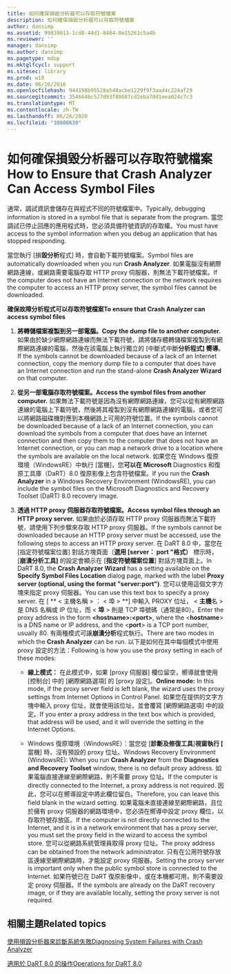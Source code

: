 ```yaml
---
title: 如何確保損毀分析器可以存取符號檔案
description: 如何確保損毀分析器可以存取符號檔案
author: dansimp
ms.assetid: 99839013-1cd8-44d1-8484-0e15261c5a4b
ms.reviewer: ''
manager: dansimp
ms.author: dansimp
ms.pagetype: mdop
ms.mktglfcycl: support
ms.sitesec: library
ms.prod: w10
ms.date: 06/16/2016
ms.openlocfilehash: 944198b95528a548acbe1229f9f3aad4c224af29
ms.sourcegitcommit: 354664bc527d93f80687cd2eba70d1eea024c7c3
ms.translationtype: MT
ms.contentlocale: zh-TW
ms.lasthandoff: 06/26/2020
ms.locfileid: "10808630"
---
```

# <span data-ttu-id="04f3a-103">如何確保損毀分析器可以存取符號檔案</span><span class="sxs-lookup"><span data-stu-id="04f3a-103">How to Ensure that Crash Analyzer Can Access Symbol Files</span></span>


<span data-ttu-id="04f3a-104">通常，調試資訊會儲存在與程式不同的符號檔案中。</span><span class="sxs-lookup"><span data-stu-id="04f3a-104">Typically, debugging information is stored in a symbol file that is separate from the program.</span></span> <span data-ttu-id="04f3a-105">當您調試已停止回應的應用程式時，您必須具備符號資訊的存取權。</span><span class="sxs-lookup"><span data-stu-id="04f3a-105">You must have access to the symbol information when you debug an application that has stopped responding.</span></span>

<span data-ttu-id="04f3a-106">當您執行 [損**毀分析**程式] 時，會自動下載符號檔案。</span><span class="sxs-lookup"><span data-stu-id="04f3a-106">Symbol files are automatically downloaded when you run **Crash Analyzer**.</span></span> <span data-ttu-id="04f3a-107">如果電腦沒有網際網路連線，或網路需要電腦存取 HTTP proxy 伺服器，則無法下載符號檔案。</span><span class="sxs-lookup"><span data-stu-id="04f3a-107">If the computer does not have an Internet connection or the network requires the computer to access an HTTP proxy server, the symbol files cannot be downloaded.</span></span>

**<span data-ttu-id="04f3a-108">確保故障分析程式可以存取符號檔案</span><span class="sxs-lookup"><span data-stu-id="04f3a-108">To ensure that Crash Analyzer can access symbol files</span></span>**

1.  **<span data-ttu-id="04f3a-109">將轉儲檔案複製到另一部電腦。</span><span class="sxs-lookup"><span data-stu-id="04f3a-109">Copy the dump file to another computer.</span></span>** <span data-ttu-id="04f3a-110">如果由於缺少網際網路連線而無法下載符號，請將儲存體轉儲檔案複製到有網際網路連線的電腦，然後在該電腦上執行獨立的 [中斷式中斷**分析程式] 嚮導**。</span><span class="sxs-lookup"><span data-stu-id="04f3a-110">If the symbols cannot be downloaded because of a lack of an Internet connection, copy the memory dump file to a computer that does have an Internet connection and run the stand-alone **Crash Analyzer Wizard** on that computer.</span></span>

2.  **<span data-ttu-id="04f3a-111">從另一部電腦存取符號檔案。</span><span class="sxs-lookup"><span data-stu-id="04f3a-111">Access the symbol files from another computer.</span></span>** <span data-ttu-id="04f3a-112">如果無法下載符號是因為沒有網際網路連線，您可以從有網際網路連線的電腦上下載符號，然後將其複製到沒有網際網路連線的電腦，或者您可以將網路磁碟機對應到本機網路上可用的符號位置。</span><span class="sxs-lookup"><span data-stu-id="04f3a-112">If the symbols cannot be downloaded because of a lack of an Internet connection, you can download the symbols from a computer that does have an Internet connection and then copy them to the computer that does not have an Internet connection, or you can map a network drive to a location where the symbols are available on the local network.</span></span> <span data-ttu-id="04f3a-113">如果您在 Windows 復原環境（WindowsRE）中執行 [當機]，您**可以在 Microsoft** Diagnostics 和復原工具庫（DaRT）8.0 復原影像上包含符號檔案。</span><span class="sxs-lookup"><span data-stu-id="04f3a-113">If you run the **Crash Analyzer** in a Windows Recovery Environment (WindowsRE), you can include the symbol files on the Microsoft Diagnostics and Recovery Toolset (DaRT) 8.0 recovery image.</span></span>

3.  **<span data-ttu-id="04f3a-114">透過 HTTP proxy 伺服器存取符號檔案。</span><span class="sxs-lookup"><span data-stu-id="04f3a-114">Access symbol files through an HTTP proxy server.</span></span>** <span data-ttu-id="04f3a-115">如果由於必須存取 HTTP proxy 伺服器而無法下載符號，請使用下列步驟來存取 HTTP proxy 伺服器。</span><span class="sxs-lookup"><span data-stu-id="04f3a-115">If the symbols cannot be downloaded because an HTTP proxy server must be accessed, use the following steps to access an HTTP proxy server.</span></span> <span data-ttu-id="04f3a-116">在 DaRT 8.0 中，當您在 [指定符號檔案位置] 對話方塊頁面（**選用 [server： port "格式）** 標示時，[**崩潰分析工具]** 的設定會顯示在 [**指定符號檔案位置**] 對話方塊頁面上。</span><span class="sxs-lookup"><span data-stu-id="04f3a-116">In DaRT 8.0, the **Crash Analyzer Wizard** has a setting available on the **Specify Symbol Files Location** dialog page, marked with the label **Proxy server (optional, using the format "server:port")**.</span></span> <span data-ttu-id="04f3a-117">您可以使用這個文字方塊來指定 proxy 伺服器。</span><span class="sxs-lookup"><span data-stu-id="04f3a-117">You can use this text box to specify a proxy server.</span></span> <span data-ttu-id="04f3a-118">在 [ \*\* &lt; 主機名稱 &gt; ： &lt; 埠 &gt; \*\*] 中輸入 PROXY 位址， &lt; **主機**名 &gt; 是 DNS 名稱或 IP 位址，而 &lt; **埠** &gt; 則是 TCP 埠號碼（通常是80）。</span><span class="sxs-lookup"><span data-stu-id="04f3a-118">Enter the proxy address in the form **&lt;hostname&gt;:&lt;port&gt;**, where the &lt;**hostname**&gt; is a DNS name or IP address, and the &lt;**port**&gt; is a TCP port number, usually 80.</span></span> <span data-ttu-id="04f3a-119">有兩種模式可讓**崩潰分析**程式執行。</span><span class="sxs-lookup"><span data-stu-id="04f3a-119">There are two modes in which the **Crash Analyzer** can be run.</span></span> <span data-ttu-id="04f3a-120">以下是如何在其中每個模式中使用 proxy 設定的方法：</span><span class="sxs-lookup"><span data-stu-id="04f3a-120">Following is how you use the proxy setting in each of these modes:</span></span>

    -   <span data-ttu-id="04f3a-121">**線上模式：** 在此模式中，如果 [proxy 伺服器] 欄位留空，嚮導就會使用 [控制台] 中的 [網際網路選項] 的 [proxy 設定]。</span><span class="sxs-lookup"><span data-stu-id="04f3a-121">**Online mode:** In this mode, if the proxy server field is left blank, the wizard uses the proxy settings from Internet Options in Control Panel.</span></span> <span data-ttu-id="04f3a-122">如果您在提供的文字方塊中輸入 proxy 位址，就會使用該位址，並會覆寫 [網際網路選項] 中的設定。</span><span class="sxs-lookup"><span data-stu-id="04f3a-122">If you enter a proxy address in the text box which is provided, that address will be used, and it will override the setting in the Internet Options.</span></span>

    -   <span data-ttu-id="04f3a-123">Windows 復原環境（WindowsRE）：當您從 [**診斷及修復工具**]**視窗執行 [** 當機] 時，沒有預設的 proxy 位址。</span><span class="sxs-lookup"><span data-stu-id="04f3a-123">Windows Recovery Environment (WindowsRE): When you run **Crash Analyzer** from the **Diagnostics and Recovery Toolset** window, there is no default proxy address.</span></span> <span data-ttu-id="04f3a-124">如果電腦直接連線至網際網路，則不需要 proxy 位址。</span><span class="sxs-lookup"><span data-stu-id="04f3a-124">If the computer is directly connected to the Internet, a proxy address is not required.</span></span> <span data-ttu-id="04f3a-125">因此，您可以在嚮導設定中將此欄位留白。</span><span class="sxs-lookup"><span data-stu-id="04f3a-125">Therefore, you can leave this field blank in the wizard setting.</span></span> <span data-ttu-id="04f3a-126">如果電腦未直接連線至網際網路，且位於擁有 proxy 伺服器的網路環境中，您必須在嚮導中設定 proxy 欄位，以存取符號存放區。</span><span class="sxs-lookup"><span data-stu-id="04f3a-126">If the computer is not directly connected to the Internet, and it is in a network environment that has a proxy server, you must set the proxy field in the wizard to access the symbol store.</span></span> <span data-ttu-id="04f3a-127">您可以從網路系統管理員取得 proxy 位址。</span><span class="sxs-lookup"><span data-stu-id="04f3a-127">The proxy address can be obtained from the network administrator.</span></span> <span data-ttu-id="04f3a-128">只有在公用符號存放區連線至網際網路時，才能設定 proxy 伺服器。</span><span class="sxs-lookup"><span data-stu-id="04f3a-128">Setting the proxy server is important only when the public symbol store is connected to the Internet.</span></span> <span data-ttu-id="04f3a-129">如果符號已在 DaRT 復原影像中，或在本機都可用，則不需要設定 proxy 伺服器。</span><span class="sxs-lookup"><span data-stu-id="04f3a-129">If the symbols are already on the DaRT recovery image, or if they are available locally, setting the proxy server is not required.</span></span>

## <span data-ttu-id="04f3a-130">相關主題</span><span class="sxs-lookup"><span data-stu-id="04f3a-130">Related topics</span></span>


[<span data-ttu-id="04f3a-131">使用損毀分析器來診斷系統失敗</span><span class="sxs-lookup"><span data-stu-id="04f3a-131">Diagnosing System Failures with Crash Analyzer</span></span>](diagnosing-system-failures-with-crash-analyzer--dart-8.md)

[<span data-ttu-id="04f3a-132">適用於 DaRT 8.0 的操作</span><span class="sxs-lookup"><span data-stu-id="04f3a-132">Operations for DaRT 8.0</span></span>](operations-for-dart-80-dart-8.md)

 

 





